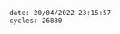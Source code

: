 

                date: 20/04/2022 23:15:57
                cycles: 26880

                         